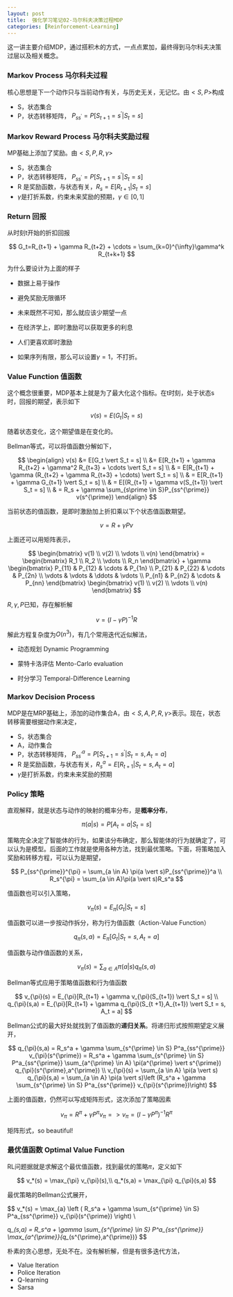 ```yaml
---
layout: post
title:  强化学习笔记02-马尔科夫决策过程MDP
categories: [Reinforcement-Learning]
---
```




这一讲主要介绍MDP，通过搭积木的方式，一点点累加，最终得到马尔科夫决策过层以及相关概念。



### **Markov Process** 马尔科夫过程

核心思想是下一个动作只与当前动作有关，与历史无关，无记忆。由$<S,P>$构成

* S，状态集合
* P，状态转移矩阵， $P_{ss^{\prime}}=P[S_{t+1}=s^{\prime}\vert S_t = s]$



### **Markov Reward Process** 马尔科夫奖励过程

MP基础上添加了奖励。由$<S,P,R,\gamma>$

* S，状态集合
* P，状态转移矩阵， $P_{ss^{\prime}}=P[S_{t+1}=s^{\prime} \vert S_t = s]$
* R 是奖励函数，与状态有关，$R_s=E[R_{t+1} \vert  S_t=s]$
* $\gamma$是打折系数，约束未来奖励的预期，$\gamma \in [0,1]$



### **Return** 回报

从时刻t开始的折扣回报

$$
	G_t=R_{t+1} + \gamma R_{t+2} + \cdots = \sum_{k=0}^{\infty}\gamma^k R_{t+k+1}
$$


为什么要设计为上面的样子



* 数据上易于操作

* 避免奖励无限循环

* 未来既然不可知，那么就应该少期望一点

* 在经济学上，即时激励可以获取更多的利息

* 人们更喜欢即时激励

* 如果序列有限，那么可以设置$\gamma=1$，不打折。





###  **Value Function** 值函数

这个概念很重要，MDP基本上就是为了最大化这个指标。在t时刻，处于状态s时，回报的期望，表示如下

$$
v(s)=E(G_t \vert S_t=s)
$$

随着状态变化，这个期望值是在变化的。

Bellman等式，可以将值函数分解如下，


$$
\begin{align}
v(s)  &= E[G_t \vert S_t = s] \\
        &= E[R_{t+1} + \gamma R_{t+2} + \gamma^2 R_{t+3} + \cdots \vert S_t = s] \\
        & = E[R_{t+1} + \gamma (R_{t+2} + \gamma R_{t+3} + \cdots) \vert S_t = s]  \\
        & = E[R_{t+1} + \gamma G_{t+1} \vert S_t = s] \\
        & = E[(R_{t+1} + \gamma v(S_{t+1}) \vert S_t = s] \\
        & = R_s + \gamma \sum_{s\prime \in S}P_{ss^{\prime}} v(s^{\prime})
\end{align}
$$


当前状态的值函数，是即时激励加上折扣乘以下个状态值函数期望。


$$
v=R+\gamma Pv
$$



上面还可以用矩阵表示，


$$
\begin{bmatrix}
v(1) \\
v(2) \\
\vdots \\
v(n)
\end{bmatrix} = 
\begin{bmatrix}
R_1 \\
R_2 \\
\vdots \\
R_n
\end{bmatrix} + 
\gamma \begin{bmatrix}
P_{11} & P_{12} & \cdots & P_{1n} \\
P_{21} & P_{22} & \cdots & P_{2n} \\
\vdots & \vdots  & \ddots & \vdots \\
P_{n1} & P_{n2} & \cdots & P_{nn}
\end{bmatrix}
\begin{bmatrix}
v(1) \\
v(2) \\
\vdots \\
v(n)
\end{bmatrix}
$$


$R,\gamma,P$已知，存在解析解


$$
v=(I-\gamma P)^{-1}R
$$



解此方程复杂度为$O(n^3)$，有几个常用迭代近似解法，



* 动态规划 Dynamic Programming

* 蒙特卡洛评估 Mento-Carlo evaluation

* 时分学习 Temporal-Difference Learning




### **Markov Decision Process**

MDP是在MRP基础上，添加的动作集合A，由$<S,A,P,R,\gamma>$表示。现在，状态转移需要根据动作来决定，

- S，状态集合
- A，动作集合
- P，状态转移矩阵， $P_{ss^{\prime}}^a=P[S_{t+1}=s^{\prime} \vert S_t = s, A_t = a]$
- R 是奖励函数，与状态有关，$R_s^a=E[R_{t+1} \vert S_t=s, A_t=a]$
- $\gamma$是打折系数，约束未来奖励的预期



###  **Policy** 策略

直观解释，就是状态与动作的映射的概率分布，是**概率分布**，


$$
\pi(a|s)= P[A_t = a \vert S_t = s]
$$

策略完全决定了智能体的行为，如果该分布确定，那么智能体的行为就确定了，可以认为是模型。后面的工作就是使用各种方法，找到最优策略。下面，将策略加入奖励和转移方程，可以认为是期望，


$$
P_{ss^{\prime}}^{\pi} = \sum_{a \in A} \pi(a \vert s)P_{ss^{\prime}}^a \\
R_s^{\pi} = \sum_{a \in A}\pi(a \vert s)R_s^a
$$

值函数也可以引入策略，


$$
v_{\pi}(s) = E_{\pi}[G_t \vert S_t = s]
$$

值函数可以进一步按动作拆分，称为行为值函数（Action-Value Function）


$$
q_{\pi}(s,a) = E_{\pi}[G_t \vert S_t = s, A_t = a]
$$

值函数与动作值函数的关系，


$$
v_{\pi}(s) = \sum_{a \in A} \pi(a \vert s)q_{\pi}(s,a)
$$

Bellman等式应用于策略值函数和行为值函数


$$
v_{\pi}(s) =  E_{\pi}[R_{t+1} + \gamma v_{\pi}(S_{t+1}) \vert S_t = s] \\
q_{\pi}(s,a) = E_{\pi}[R_{t+1} + \gamma q_{\pi}(S_{t +1},A_{t+1}) \vert S_t = s, A_t = a]
$$

Bellman公式的最大好处就找到了值函数的**递归关系**。将递归形式按照期望定义展开，


$$
q_{\pi}(s,a) 
= R_s^a + \gamma \sum_{s^{\prime} \in S} P^a_{ss^{\prime}} v_{\pi}(s^{\prime}) 
= R_s^a + \gamma  \sum_{s^{\prime} \in S} P^a_{ss^{\prime}} \sum_{a^{\prime} \in A} \pi(a^{\prime} \vert s^{\prime}) q_{\pi}(s^{\prime},a^{\prime}) 
\\
v_{\pi}(s) = \sum_{a \in A} \pi(a \vert s) q_{\pi}(s,a) = \sum_{a \in A} \pi(a \vert s)\left (R_s^a + \gamma \sum_{s^{\prime} \in S} P^a_{ss^{\prime}} v_{\pi}(s^{\prime})\right)
$$

上面的值函数，仍然可以写成矩阵形式，这次添加了策略因素


$$
v_{\pi} = R^{\pi} + \gamma P^{\pi}v_{\pi} => v_{\pi} = (I-\gamma P^{\pi})^{-1}R^{\pi}
$$

矩阵形式，so beautiful!



###  **最优值函数** Optimal Value Function

RL问题据就是求解这个最优值函数，找到最优的策略$\pi$，定义如下



$$
v_*(s) = \max_{\pi} v_{\pi}(s),\\
q_*(s,a) = \max_{\pi} q_{\pi}(s,a)
$$

最优策略的Bellman公式展开，


$$
v_*(s) = \max_{a} \left ( 
	R_s^a + 
	\gamma \sum_{s^{\prime} \in S} P^a_{ss^{\prime}} v_{\pi}(s^{\prime})
\right) \\

q_*(s,a) 
= R_s^a + \gamma \sum_{s^{\prime} \in S} P^a_{ss^{\prime}} \max_{a^{\prime}}{q_*(s^{\prime},a^{\prime})}
$$

朴素的贪心思想，无处不在。没有解析解，但是有很多迭代方法，

* Value Iteration
* Police Iteration
* Q-learning
* Sarsa



